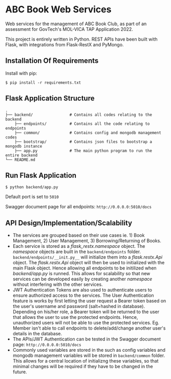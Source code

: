 # ABC Book Web Services

Web services for the management of ABC Book Club, as part of an assessment for GovTech's MOL-VICA TAP Application 2022.

This project is entirely written in Python. REST APIs have been built with Flask, with integrations from Flask-RestX and PyMongo.

## Installation Of Requirements

Install with pip:

```
$ pip install -r requirements.txt
```

## Flask Application Structure 
    .
    ├── backend/                # Contains all codes relating to the backend
        ├── endpoints/          # Contains all the code relating to endpoints
        ├── common/             # Contains config and mongodb management codes
        ├── bootstrap/          # Contains json files to bootstrap a mongodb instance
        ├── app.py              # The main python program to run the entire backend
    └── README.md

## Run Flask Application

```
$ python backend/app.py
```
Default port is set to `5010`

Swagger document page for all endpoints:  `http://0.0.0.0:5010/docs`

## API Design/Implementation/Scalability
- The services are grouped based on their use cases ie. 1) Book Management, 2) User Management, 3) Borrowing/Returning of Books.
- Each service is stored as a _flask_restx.namespace_ object. The _namespace_ objects are built in the `backend/endpoints` folder. `backend/endpoints/__init.py__` will initialize them into a _flask.restx.Api_ object. The _flask.restx.Api_ object will then be used to initialized with the main Flask object. Hence allowing all endpoints to be initilized when _backend/app.py_ is runned. This allows for scalability so that new services can be developed easily by creating another _namespace_ without interfering with the other services.
- JWT Authentication Tokens are also used to authenticate users to ensure authorized access to the services. The User Authentication feature is works by first letting the user request a Bearer token based on the user's username and password (salt+hashed in database). Depending on his/her role, a Bearer token will be returned to the user that allows the user to use the protected endpoints. Hence, unauthorized users will not be able to use the protected services. Eg. Member isn't able to call endpoints to delete/add/change another user's details in the database.
- The APIs/JWT Authentication can be tested in the Swagger document page: `http://0.0.0.0:5010/docs`
- Commonly used variables are stored in the such as config variables and mongodb management variables will be stored in `backend/common` folder. This allows for a central location of initializng these variables, so that minimal changes will be required if they have to be changed in the future.
